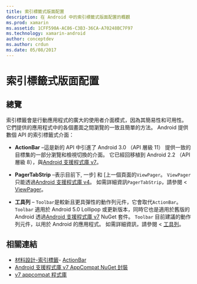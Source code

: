 ```yaml
---
title: 索引標籤式版面配置
description: 在 Android 中的索引標籤式版面配置的概觀
ms.prod: xamarin
ms.assetid: 1CFF590A-AC86-C3B3-36CA-A70248BC7F97
ms.technology: xamarin-android
author: conceptdev
ms.author: crdun
ms.date: 05/08/2017
---
```


# <a name="tabbed-layouts"></a>索引標籤式版面配置


## <a name="overview"></a>總覽

索引標籤會是行動應用程式的廣大的使用者介面模式，因為其簡易性和可用性。 它們提供的應用程式中的各個畫面之間瀏覽的一致且簡單的方法。 Android 提供數個 API 的索引標籤式介面： 

-   **ActionBar** &ndash;這是新的 API 中引進了 Android 3.0 （API 層級 11） 提供一致的目標集的一部分瀏覽和檢視切換的介面。 它已經回移植到 Android 2.2 （API 層級 8），與[Android 支援程式庫 v7](https://www.nuget.org/packages/Xamarin.Android.Support.v7.AppCompat/)。 

-   **PagerTabStrip** &ndash;表示目前下, 一步] 和 [上一個頁面的`ViewPager`。 `ViewPager` 只能透過[Android 支援程式庫 v4](https://www.nuget.org/packages/Xamarin.Android.Support.v4/)。
     如需詳細資訊`PagerTabStrip`，請參閱 < [ViewPager](~/android/user-interface/controls/view-pager/index.md)。

-   **工具列** &ndash; `Toolbar`是較新且更具彈性的動作列元件，它會取代`ActionBar`。 `Toolbar` 適用於 Android 5.0 Lollipop 或更新版本，同時它也是適用於舊版的 Android 透過[Android 支援程式庫 v7](https://www.nuget.org/packages/Xamarin.Android.Support.v7.AppCompat/) NuGet 套件。 
    `Toolbar` 目前建議的動作列元件，以用於 Android 的應用程式。
    如需詳細資訊，請參閱 <<c0> [ 工具列](~/android/user-interface/controls/tool-bar/index.md)。 



## <a name="related-links"></a>相關連結

- [材料設計-索引標籤](https://material.io/guidelines/components/tabs.html)- [ActionBar](https://developer.android.com/guide/topics/ui/actionbar.html)
- [Android 支援程式庫 v7 AppCompat NuGet 封裝](https://www.nuget.org/packages/Xamarin.Android.Support.v7.AppCompat/)
- [v7 appcompat 程式庫](https://developer.android.com/tools/support-library/features.html#v7-appcompat)
